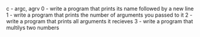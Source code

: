 c -  argc, agrv
0 - write a program that prints its name followed by a new line
1 - write a program that prints the number of arguments you passed to it
2 - write a program that prints all arguments it recieves
3 - write a program that multilys two numbers
